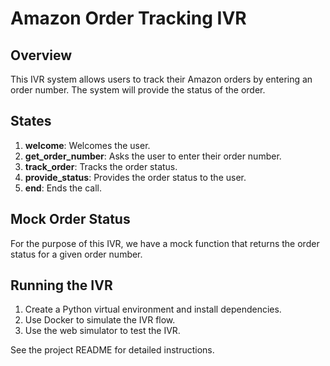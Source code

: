 # Amazon Order Tracking IVR

## Overview

This IVR system allows users to track their Amazon orders by entering an order number. The system will provide the status of the order.

## States

1. **welcome**: Welcomes the user.
2. **get_order_number**: Asks the user to enter their order number.
3. **track_order**: Tracks the order status.
4. **provide_status**: Provides the order status to the user.
5. **end**: Ends the call.

## Mock Order Status

For the purpose of this IVR, we have a mock function that returns the order status for a given order number.

## Running the IVR

1. Create a Python virtual environment and install dependencies.
2. Use Docker to simulate the IVR flow.
3. Use the web simulator to test the IVR.

See the project README for detailed instructions.
